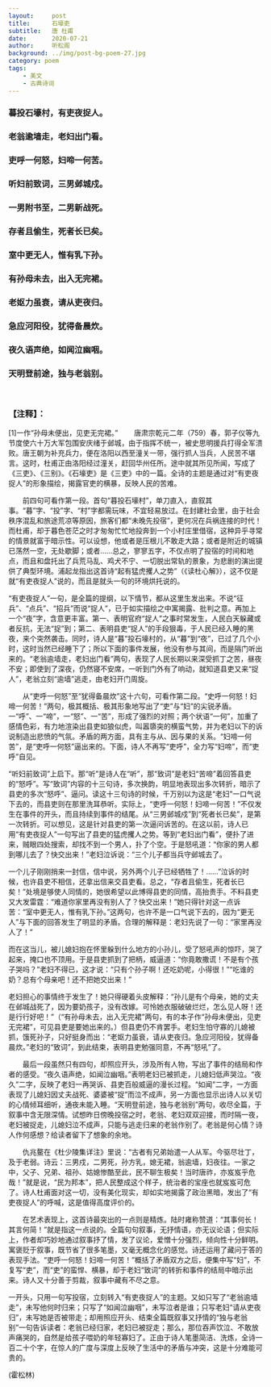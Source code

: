 ```yaml
---
layout:     post
title:      石壕吏
subtitle:   唐 杜甫
date:       2020-07-21
author:     听松阁
background: ../img/post-bg-poem-27.jpg
category: poem
tags:
    - 美文
    - 古典诗词
---
```


### 暮投石壕村，有吏夜捉人。
### 老翁逾墙走，老妇出门看。
### 吏呼一何怒，妇啼一何苦。
### 听妇前致词，三男邺城戍。
### 一男附书至，二男新战死。
### 存者且偷生，死者长已矣。
### 室中更无人，惟有乳下孙。
### 有孙母未去，出入无完裙。
### 老妪力虽衰，请从吏夜归。
### 急应河阳役，犹得备晨炊。
### 夜久语声绝，如闻泣幽咽。
### 天明登前途，独与老翁别。
<br>

### 【注释】：
[1]一作“孙母未便出，见吏无完裙。”
　　唐肃宗乾元二年（759）春，郭子仪等九节度使六十万大军包围安庆绪于邺城，由于指挥不统一，被史思明援兵打得全军溃败。唐王朝为补充兵力，便在洛阳以西至潼关一带，强行抓人当兵，人民苦不堪言。这时，杜甫正由洛阳经过潼关，赶回华州任所。途中就其所见所闻，写成了《三吏》、《三别》。《石壕吏》是《三吏》中的一篇。全诗的主题是通过对“有吏夜捉人”的形象描绘，揭露官吏的横暴，反映人民的苦难。

　　前四句可看作第一段。首句“暮投石壕村”，单刀直入，直叙其事。“暮”字、“投”字、“村”字都需玩味，不宜轻易放过。在封建社会里，由于社会秩序混乱和旅途荒凉等原因，旅客们都“未晚先投宿”，更何况在兵祸连接的时代！而杜甫，却于暮色苍茫之时才匆匆忙忙地投奔到一个小村庄里借宿，这种异乎寻常的情景就富于暗示性。可以设想，他或者是压根儿不敢走大路；或者是附近的城镇已荡然一空，无处歇脚；或者……总之，寥寥五字，不仅点明了投宿的时间和地点，而且和盘托出了兵荒马乱、鸡犬不宁、一切脱出常轨的景象，为悲剧的演出提供了典型环境。浦起龙指出这首诗“起有猛虎攫人之势”（《读杜心解》），这不仅是就“有吏夜捉人”说的，而且是就头一句的环境烘托说的。

“有吏夜捉人”一句，是全篇的提纲，以下情节，都从这里生发出来。不说“征兵”、“点兵”、“招兵”而说“捉人”，已于如实描绘之中寓揭露、批判之意。再加上一个“夜”字，含意更丰富。第一、表明官府“捉人”之事时常发生，人民白天躲藏或者反抗，无法“捉”到；第二、表明县吏“捉人”的手段狠毒，于人民已经入睡的黑夜，来个突然袭击。同时，诗人是“暮”投石壕村的，从“暮”到“夜”，已过了几个小时，这时当然已经睡下了；所以下面的事件发展，他没有参与其间，而是隔门听出来的。“老翁逾墙走，老妇出门看”两句，表现了人民长期以来深受抓丁之苦，昼夜不安；即使到了深夜，仍然寝不安席，一听到门外有了响动，就知道县吏又来“捉人”，老翁立刻“逾墙”逃走，由老妇开门周旋。

　　从“吏呼一何怒”至“犹得备晨炊”这十六句，可看作第二段。“史呼一何怒！妇啼一何苦！”两句，极其概括、极其形象地写出了“吏”与“妇”的尖锐矛盾。一“呼”、一“啼”，一“怒”、一“苦”，形成了强烈的对照；两个状语“一何”，加重了感情色彩，有力地渲染出县吏如狼似虎，叫嚣隳突的横蛮气势，并为老妇以下的诉说制造出悲愤的气氛。矛盾的两方面，具有主与从、因与果的关系。“妇啼一何苦”，是“吏呼一何怒”逼出来的。下面，诗人不再写“吏呼”，全力写“妇啼”，而“吏呼”自见。

“听妇前致词”上启下。那“听”是诗人在“听”，那“致词”是老妇“苦啼”着回答县吏的“怒呼”。写“致词”内容的十三句诗，多次换韵，明显地表现出多次转折，暗示了县吏的多次“怒呼”、逼问。读这十三句诗的时候，千万别以为这是“老妇”一口气说下去的，而县吏则在那里洗耳恭听。实际上，“吏呼一何怒！妇啼一何苦！”不仅发生在事件的开头，而且持续到事件的结尾。从“三男邺城戍”到“死者长已矣”，是第一次转折。可以想见，这是针对县吏的第一次逼问诉苦的。在这以前，诗人已用“有吏夜捉人”一句写出了县吏的猛虎攫人之势。等到“老妇出门看”，便扑了进来，贼眼四处搜索，却找不到一个男人，扑了个空。于是怒吼道：“你家的男人都到哪儿去了？快交出来！”老妇泣诉说：“三个儿子都当兵守邺城去了。

一个儿子刚刚捎来一封信，信中说，另外两个儿子已经牺牲了！……”泣诉的时候，也许县吏不相信，还拿出信来交县吏看。总之，“存者且偷生，死者长已矣！”处境是够使人同情的，她很希望以此博得县吏的同情，高抬贵手。不料县吏又大发雷霆：“难道你家里再没有别人了？快交出来！”她只得针对这一点诉苦：“室中更无人，惟有乳下孙。”这两句，也许不是一口气说下去的，因为“更无人”与下面的回答发生了明显的矛盾。合理的解释是：老妇先说了一句：“家里再没人了！”

而在这当儿，被儿媳妇抱在怀里躲到什么地方的小孙儿，受了怒吼声的惊吓，哭了起来，掩口也不顶用。于是县吏抓到了把柄，威逼道：“你竟敢撒谎！不是有个孩子哭吗？”老妇不得已，这才说：“只有个孙子啊！还吃奶呢，小得很！”“吃谁的奶？总有个母亲吧！还不把她交出来！”

老妇担心的事情终于发生了！她只得硬着头皮解释：“孙儿是有个母亲，她的丈夫在邺城战死了，因为要奶孩子，没有改嫁。可怜她衣服破破烂烂，怎么见人呀！还是行行好吧！”（“有孙母未去，出入无完裙”两句，有的本子作“孙母未便出，见吏无完裙”，可见县吏是要她出来的。）但县吏仍不肯罢手。老妇生怕守寡的儿媳被抓，饿死孙子，只好挺身而出：“老妪力虽衰，请从吏夜归。急应河阳役，犹得备晨炊。”老妇的“致词”，到此结束，表明县吏勉强同意，不再“怒吼”了。

　　最后一段虽然只有四句，却照应开头，涉及所有人物，写出了事件的结局和作者的感受。“夜久语声绝，如闻泣幽咽。”表明老妇已被抓走，儿媳妇低声哭泣。“夜久”二字，反映了老妇一再哭诉、县吏百般威逼的漫长过程。“如闻”二字，一方面表现了儿媳妇因丈夫战死、婆婆被“捉”而泣不成声，另一方面也显示出诗人以关切的心情倾耳细听，通夜未能入睡。“天明登前途，独与老翁别”两句，收尽全篇，于叙事中含无限深情。试想昨日傍晚投宿之时，老翁、老妇双双迎接，而时隔一夜，老妇被捉走，儿媳妇泣不成声，只能与逃走归来的老翁作别了。老翁是何心情？诗人作何感想？给读者留下了想象的余地。

　　仇兆鳌在《杜少陵集详注》里说：“古者有兄弟始遣一人从军。今驱尽壮丁，及于老弱。诗云：三男戍，二男死，孙方乳，媳无裙，翁逾墙，妇夜往。一家之中，父子、兄弟、祖孙、姑媳惨酷至此，民不聊生极矣！当时唐祚，亦岌岌乎危哉！”就是说，“民为邦本”，把人民整成这个样子，统治者的宝座也就岌岌可危了。诗人杜甫面对这一切，没有美化现实，却如实地揭露了政治黑暗，发出了“有吏夜捉人”的呼喊，这是值得高度评价的。

　　在艺术表现上，这首诗最突出的一点则是精炼。陆时雍称赞道：“其事何长！其言何简！”就是指这一点说的。全篇句句叙事，无抒情语，亦无议论语；但实际上，作者却巧妙地通过叙事抒了情，发了议论，爱憎十分强烈，倾向性十分鲜明。寓褒贬于叙事，既节省了很多笔墨，又毫无概念化的感觉。诗还运用了藏问于答的表现手法。“吏呼一何怒！妇啼一何苦！”概括了矛盾双方之后，便集中写“妇”，不复写“吏”，而“吏”的蛮悍、横暴，却于老妇“致词”的转折和事件的结局中暗示出来。诗人又十分善于剪裁，叙事中藏有不尽之意。

一开头，只用一句写投宿，立刻转入“有吏夜捉人”的主题。又如只写了“老翁逾墙走”，未写他何时归来；只写了“如闻泣幽咽”，未写泣者是谁；只写老妇“请从吏夜归”，未写她是否被带走；却用照应开头、结束全篇既叙事又抒情的“独与老翁别”一句告诉读者：老翁已经归家，老妇已被捉走；那么，那位吞声饮泣、不敢放声痛哭的，自然是给孩子喂奶的年轻寡妇了。正由于诗人笔墨简洁、洗炼，全诗一百二十个字，在惊人的广度与深度上反映了生活中的矛盾与冲突，这是十分难能可贵的。

(霍松林)
